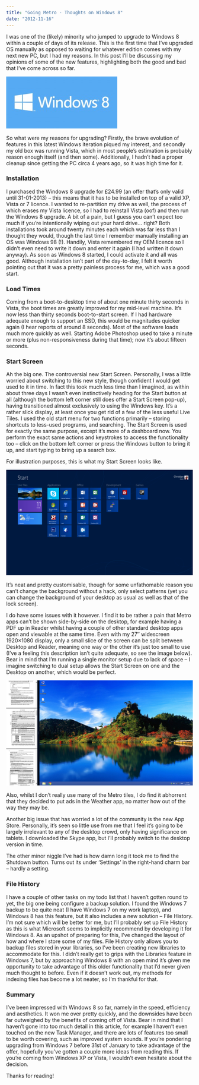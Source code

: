 ```yaml
---
title: "Going Metro - Thoughts on Windows 8"
date: "2012-11-16"
---
```


I was one of the (likely) minority who jumped to upgrade to Windows 8 within a couple of days of its release. This is the first time that I’ve upgraded OS manually as opposed to waiting for whatever edition comes with my next new PC, but I had my reasons. In this post I’ll be discussing my opinions of some of the new features, highlighting both the good and bad that I’ve come across so far.

![The Windows 8 logo](./windows-8-logo-300x140.jpg)

So what were my reasons for upgrading? Firstly, the brave evolution of features in this latest Windows iteration piqued my interest, and secondly my old box was running Vista, which in most people’s estimation is probably reason enough itself (and then some). Additionally, I hadn’t had a proper cleanup since getting the PC circa 4 years ago, so it was high time for it.

### Installation

I purchased the Windows 8 upgrade for £24.99 (an offer that’s only valid until 31-01-2013) – this means that it has to be installed on top of a valid XP, Vista or 7 licence.
I wanted to re-partition my drive as well, the process of which erases my Vista licence, so I had to reinstall Vista (oof) and then run the Windows 8 upgrade. A bit of a pain, but I guess you can’t expect too much if you’re intentionally wiping out your hard drive… right?
Both installations took around twenty minutes each which was far less than I thought they would, though the last time I remember manually installing an OS was Windows 98 (!). Handily, Vista remembered my OEM licence so I didn’t even need to write it down and enter it again (I had written it down anyway). As soon as Windows 8 started, I could activate it and all was good.
Although installation isn’t part of the day-to-day, I felt it worth pointing out that it was a pretty painless process for me, which was a good start.

### Load Times

Coming from a boot-to-desktop time of about one minute thirty seconds in Vista, the boot times are greatly improved for my mid-level machine. It’s now less than thirty seconds boot-to-start screen. If I had hardware adequate enough to support an SSD, this would be magnitudes quicker again (I hear reports of around 8 seconds).
Most of the software loads much more quickly as well. Starting Adobe Photoshop used to take a minute or more (plus non-responsiveness during that time); now it’s about fifteen seconds.

### Start Screen

Ah the big one. The controversial new Start Screen. Personally, I was a little worried about switching to this new style, though confident I would get used to it in time. In fact this took much less time than I imagined, as within about three days I wasn’t even instinctively heading for the Start button at all (although the bottom left corner still does offer a Start Screen pop-up), having transitioned almost exclusively to using the Windows key.
It’s a rather slick display, at least once you get rid of a few of the less useful Live Tiles. I used the old start menu for two functions primarily – storing shortcuts to less-used programs, and searching. The Start Screen is used for exactly the same purpose, except it’s more of a dashboard now. You perform the exact same actions and keystrokes to access the functionality too – click on the bottom left corner or press the Windows button to bring it up, and start typing to bring up a search box.

For illustration purposes, this is what my Start Screen looks like.

![The Windows 8 start screen](./startscreen-1024x576.png)

It’s neat and pretty customisable, though for some unfathomable reason you can’t change the background without a hack, only select patterns (yet you can change the background of your desktop as usual as well as that of the lock screen).

I do have some issues with it however. I find it to be rather a pain that Metro apps can’t be shown side-by-side on the desktop, for example having a PDF up in Reader whilst having a couple of other standard desktop apps open and viewable at the same time. Even with my 27″ widescreen 1920×1080 display, only a small slice of the screen can be split between Desktop and Reader, meaning one way or the other it’s just too small to use (I’ve a feeling this description isn’t quite adequate, so see the image below). Bear in mind that I’m running a single monitor setup due to lack of space – I imagine switching to dual setup allows the Start Screen on one and the Desktop on another, which would be perfect.

![Windows 8 split screen](./reader-1024x576.png)

Also, whilst I don’t really use many of the Metro tiles, I do find it abhorrent that they decided to put ads in the Weather app, no matter how out of the way they may be.

Another big issue that has worried a lot of the community is the new App Store. Personally, it’s seen so little use from me that I feel it’s going to be largely irrelevant to any of the desktop crowd, only having significance on tablets. I downloaded the Skype app, but I’ll probably switch to the desktop version in time.

The other minor niggle I’ve had is how damn long it took me to find the Shutdown button. Turns out its under ‘Settings’ in the right-hand charm bar – hardly a setting.

### File History

I have a couple of other tasks on my todo list that I haven’t gotten round to yet, the big one being configure a backup solution. I found the Windows 7 backup to be quite neat (I have Windows 7 on my work laptop), and Windows 8 has this feature, but it also includes a new solution – File History. I’m not sure which will be better for me, but I’ll probably set up File History as this is what Microsoft seems to implicitly recommend by developing it for Windows 8.
As an upshot of preparing for this, I’ve changed the layout of how and where I store some of my files. File History only allows you to backup files stored in your libraries, so I’ve been creating new libraries to accommodate for this. I didn’t really get to grips with the Libraries feature in Windows 7, but by approaching Windows 8 with an open mind it’s given me opportunity to take advantage of this older functionality that I’d never given much thought to before.
Even if it doesn’t work out, my methods for indexing files has become a lot neater, so I’m thankful for that.

### Summary

I’ve been impressed with Windows 8 so far, namely in the speed, efficiency and aesthetics. It won me over pretty quickly, and the downsides have been far outweighed by the benefits of coming off of Vista. Bear in mind that I haven’t gone into too much detail in this article, for example I haven’t even touched on the new Task Manager, and there are lots of features too small to be worth covering, such as improved system sounds.
If you’re pondering upgrading from Windows 7 before 31st of January to take advantage of the offer, hopefully you’ve gotten a couple more ideas from reading this. If you’re coming from Windows XP or Vista, I wouldn’t even hesitate about the decision.

Thanks for reading!
